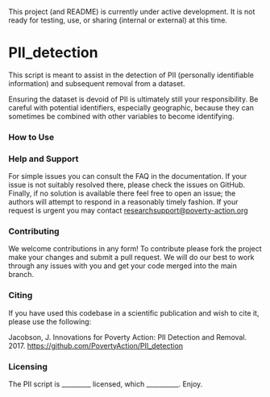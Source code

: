 This project (and README) is currently under active development. It is not ready for testing, use, or sharing (internal or external) at this time.

# PII_detection

This script is meant to assist in the detection of PII (personally identifiable information) and subsequent removal from a dataset.

Ensuring the dataset is devoid of PII is ultimately still your responsibility. Be careful with potential identifiers, especially geographic, because they can sometimes be combined with other variables to become identifying.

### How to Use

### Help and Support

For simple issues you can consult the FAQ in the documentation. If your issue is not suitably resolved there, please check the issues on GitHub. Finally, if no solution is available there feel free to open an issue; the authors will attempt to respond in a reasonably timely fashion. If your request is urgent you may contact researchsupport@poverty-action.org

### Contributing

We welcome contributions in any form! To contribute please fork the project make your changes and submit a pull request. We will do our best to work through any issues with you and get your code merged into the main branch.

### Citing

If you have used this codebase in a scientific publication and wish to cite it, please use the following:

Jacobson, J. Innovations for Poverty Action: PII Detection and Removal. 2017. https://github.com/PovertyAction/PII_detection

### Licensing

The PII script is _________ licensed, which __________. Enjoy.
